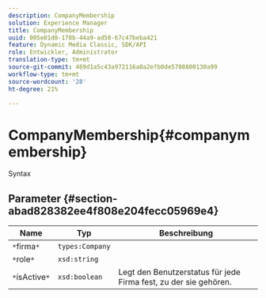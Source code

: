 ```yaml
---
description: CompanyMembership
solution: Experience Manager
title: CompanyMembership
uuid: 005e01d0-178b-44a9-ad50-67c47beba421
feature: Dynamic Media Classic, SDK/API
role: Entwickler, Administrator
translation-type: tm+mt
source-git-commit: 469d1a5c43a972116a8a2efb0de5708800130a99
workflow-type: tm+mt
source-wordcount: '28'
ht-degree: 21%

---
```



# CompanyMembership{#companymembership}

Syntax

## Parameter {#section-abad828382ee4f808e204fecc05969e4}

| Name | Typ | Beschreibung |
|---|---|---|
| `*`firma`*` | `types:Company` |  |
| `*`role`*` | `xsd:string` |  |
| `*`isActive`*` | `xsd:boolean` | Legt den Benutzerstatus für jede Firma fest, zu der sie gehören. |

